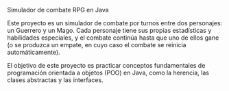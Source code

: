 Simulador de combate RPG en Java

Este proyecto es un simulador de combate por turnos entre dos personajes: un Guerrero y un Mago. Cada personaje tiene sus propias estadísticas y habilidades especiales, y el combate continúa hasta que uno de ellos gane (o se produzca un empate, en cuyo caso el combate se reinicia automáticamente).

El objetivo de este proyecto es practicar conceptos fundamentales de programación orientada a objetos (POO) en Java, como la herencia, las clases abstractas y las interfaces.